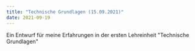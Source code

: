 ```yaml
---
title: "Technische Grundlagen (15.09.2021)"
date: 2021-09-19
---
```


Ein Entwurf für meine Erfahrungen in der ersten Lehreinheit "Technische Grundlagen"
